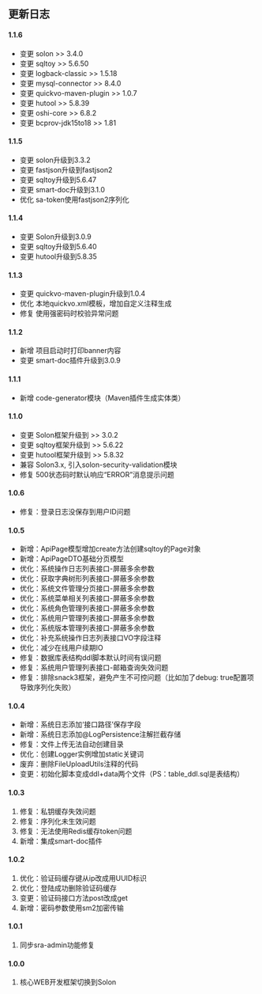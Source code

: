 ## 更新日志


#### 1.1.6
- 变更 solon >> 3.4.0
- 变更 sqltoy >> 5.6.50
- 变更 logback-classic >> 1.5.18
- 变更 mysql-connector >> 8.4.0
- 变更 quickvo-maven-plugin >> 1.0.7
- 变更 hutool >> 5.8.39
- 变更 oshi-core >> 6.8.2
- 变更 bcprov-jdk15to18 >> 1.81


#### 1.1.5
- 变更 solon升级到3.3.2
- 变更 fastjson升级到fastjson2
- 变更 sqltoy升级到5.6.47
- 变更 smart-doc升级到3.1.0
- 优化 sa-token使用fastjson2序列化


#### 1.1.4
- 变更 Solon升级到3.0.9
- 变更 sqltoy升级到5.6.40
- 变更 hutool升级到5.8.35


#### 1.1.3
- 变更 quickvo-maven-plugin升级到1.0.4
- 优化 本地quickvo.xml模板，增加自定义注释生成
- 修复 使用强密码时校验异常问题


#### 1.1.2
- 新增 项目启动时打印banner内容
- 变更 smart-doc插件升级到3.0.9


#### 1.1.1
- 新增 code-generator模块（Maven插件生成实体类）


#### 1.1.0
- 变更 Solon框架升级到 >> 3.0.2
- 变更 sqltoy框架升级到 >> 5.6.22
- 变更 hutool框架升级到 >> 5.8.32
- 兼容 Solon3.x, 引入solon-security-validation模块
- 修复 500状态码时默认响应“ERROR”消息提示问题


#### 1.0.6
- 修复：登录日志没保存到用户ID问题


#### 1.0.5
- 新增：ApiPage模型增加create方法创建sqltoy的Page对象
- 新增：ApiPageDTO基础分页模型
- 优化：系统操作日志列表接口-屏蔽多余参数
- 优化：获取字典树形列表接口-屏蔽多余参数
- 优化：系统文件管理分页接口-屏蔽多余参数
- 优化：系统菜单相关列表接口-屏蔽多余参数
- 优化：系统角色管理列表接口-屏蔽多余参数
- 优化：系统用户管理列表接口-屏蔽多余参数
- 优化：系统版本管理列表接口-屏蔽多余参数
- 优化：补充系统操作日志列表接口VO字段注释
- 优化：减少在线用户续期IO
- 修复：数据库表结构ddl脚本默认时间有误问题
- 修复：系统用户管理列表接口-邮箱查询失效问题
- 修复：排除snack3框架，避免产生不可控问题（比如加了debug: true配置项导致序列化失败）


#### 1.0.4
- 新增：系统日志添加‘接口路径’保存字段
- 新增：系统日志添加@LogPersistence注解拦截存储
- 修复：文件上传无法自动创建目录
- 优化：创建Logger实例增加static关键词
- 废弃：删除FileUploadUtils注释的代码
- 变更：初始化脚本变成ddl+data两个文件（PS：table_ddl.sql是表结构）


#### 1.0.3
1. 修复：私钥缓存失效问题
2. 修复：序列化未生效问题
3. 修复：无法使用Redis缓存token问题
4. 新增：集成smart-doc插件


#### 1.0.2
1. 优化：验证码缓存键从ip改成用UUID标识
2. 优化：登陆成功删除验证码缓存
3. 变更：验证码接口方法post改成get
4. 新增：密码参数使用sm2加密传输


#### 1.0.1
1. 同步sra-admin功能修复


#### 1.0.0
1. 核心WEB开发框架切换到Solon